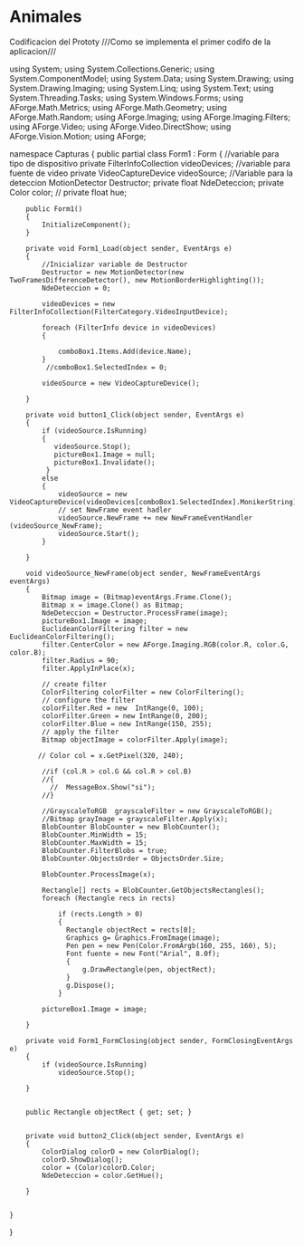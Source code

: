 # Animales
Codificacion del Prototy
///Como se implementa el primer codifo de la aplicacion///

using System;
using System.Collections.Generic;
using System.ComponentModel;
using System.Data;
using System.Drawing;
using System.Drawing.Imaging;
using System.Linq;
using System.Text;
using System.Threading.Tasks;
using System.Windows.Forms;
using AForge.Math.Metrics;
using AForge.Math.Geometry;
using AForge.Math.Random; 
using AForge.Imaging;
using AForge.Imaging.Filters;
using AForge.Video;
using AForge.Video.DirectShow;
using AForge.Vision.Motion;
using AForge;

namespace Capturas
{
    public partial class Form1 : Form
    {
        //variable para tipo de dispositivo
        private FilterInfoCollection videoDevices;
        //variable para fuente de video
        private VideoCaptureDevice videoSource;
        //Variable para la deteccion
        MotionDetector  Destructor;
        private float NdeDeteccion;
        private Color color;
       // private float hue;
        

        public Form1()
        {
            InitializeComponent();
        }

        private void Form1_Load(object sender, EventArgs e)
        {
            //Inicializar variable de Destructor
            Destructor = new MotionDetector(new TwoFramesDifferenceDetector(), new MotionBorderHighlighting());
            NdeDeteccion = 0;
            
            videoDevices = new FilterInfoCollection(FilterCategory.VideoInputDevice);

            foreach (FilterInfo device in videoDevices)
            {

                comboBox1.Items.Add(device.Name);
            }
             //comboBox1.SelectedIndex = 0;

            videoSource = new VideoCaptureDevice();

        }

        private void button1_Click(object sender, EventArgs e)
        {
            if (videoSource.IsRunning)
            {
               videoSource.Stop();
               pictureBox1.Image = null;
               pictureBox1.Invalidate(); 
             }
            else
            {
                videoSource = new VideoCaptureDevice(videoDevices[comboBox1.SelectedIndex].MonikerString);
                // set NewFrame event hadler 
                videoSource.NewFrame += new NewFrameEventHandler (videoSource_NewFrame);
                videoSource.Start(); 
            }
         
        }

        void videoSource_NewFrame(object sender, NewFrameEventArgs eventArgs)
        {
            Bitmap image = (Bitmap)eventArgs.Frame.Clone();
            Bitmap x = image.Clone() as Bitmap;
            NdeDeteccion = Destructor.ProcessFrame(image);
            pictureBox1.Image = image;
            EuclideanColorFiltering filter = new EuclideanColorFiltering();
            filter.CenterColor = new AForge.Imaging.RGB(color.R, color.G, color.B);
            filter.Radius = 90;
            filter.ApplyInPlace(x);
            
            // create filter
            ColorFiltering colorFilter = new ColorFiltering();
            // configure the filter
            colorFilter.Red = new  IntRange(0, 100);
            colorFilter.Green = new IntRange(0, 200);
            colorFilter.Blue = new IntRange(150, 255);
            // apply the filter
            Bitmap objectImage = colorFilter.Apply(image);
           
           // Color col = x.GetPixel(320, 240);
            
            //if (col.R > col.G && col.R > col.B)
            //{
              //  MessageBox.Show("si");
            //}

            //GrayscaleToRGB  grayscaleFilter = new GrayscaleToRGB();
            //Bitmap grayImage = grayscaleFilter.Apply(x);
            BlobCounter BlobCounter = new BlobCounter();
            BlobCounter.MinWidth = 15;
            BlobCounter.MaxWidth = 15;
            BlobCounter.FilterBlobs = true;
            BlobCounter.ObjectsOrder = ObjectsOrder.Size;
            
            BlobCounter.ProcessImage(x);
            
            Rectangle[] rects = BlobCounter.GetObjectsRectangles();
            foreach (Rectangle recs in rects)
                
                if (rects.Length > 0)
                {
                  Rectangle objectRect = rects[0];
                  Graphics g= Graphics.FromImage(image);
                  Pen pen = new Pen(Color.FromArgb(160, 255, 160), 5);
                  Font fuente = new Font("Arial", 8.0f);
                  {
                      g.DrawRectangle(pen, objectRect);
                  }
                  g.Dispose();  
                }

            pictureBox1.Image = image;

        } 

        private void Form1_FormClosing(object sender, FormClosingEventArgs e)
        {
            if (videoSource.IsRunning)
                videoSource.Stop();
            
        }


        public Rectangle objectRect { get; set; }


        private void button2_Click(object sender, EventArgs e)
        {
            ColorDialog colorD = new ColorDialog();
            colorD.ShowDialog();
            color = (Color)colorD.Color;
            NdeDeteccion = color.GetHue();

        }


    }
}
